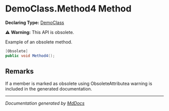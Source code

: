﻿# DemoClass.Method4 Method

**Declaring Type:** [DemoClass](../index.md)

⚠️ **Warning:** This API is obsolete.

Example of an obsolete method.

```csharp
[Obsolete]
public void Method4();
```

## Remarks

If a member is marked as obsolete using ObsoleteAttributea warning is included in the generated documentation.

___

*Documentation generated by [MdDocs](https://github.com/ap0llo/mddocs)*
